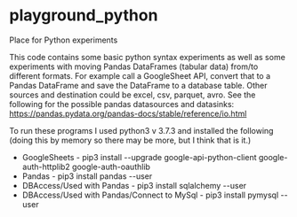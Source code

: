 # playground_python
Place for Python experiments

This code contains some basic python syntax experiments as well as some experiments
with moving Pandas DataFrames (tabular data) from/to different formats. For example
call a GoogleSheet API, convert that to a Pandas DataFrame and save the
DataFrame to a database table.  Other sources and destination could be excel, csv, 
parquet, avro.  See the following for the possible pandas datasources and
datasinks: https://pandas.pydata.org/pandas-docs/stable/reference/io.html

To run these programs I used python3 v 3.7.3 and installed
the following (doing this by memory so there may be more, but I think that is it.)
- GoogleSheets - pip3  install --upgrade google-api-python-client google-auth-httplib2 google-auth-oauthlib
- Pandas - pip3 install pandas --user
- DBAccess/Used with Pandas - pip3 install sqlalchemy --user
- DBAccess/Used with Pandas/Connect to MySql - pip3 install pymysql --user
